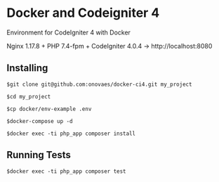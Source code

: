 # Docker and Codeigniter 4

Environment for CodeIgniter 4 with Docker

Nginx 1.17.8 + PHP 7.4-fpm + CodeIgniter 4.0.4 -> http://localhost:8080

## Installing

    $git clone git@github.com:onovaes/docker-ci4.git my_project

    $cd my_project 

    $cp docker/env-example .env

    $docker-compose up -d

    $docker exec -ti php_app composer install


## Running Tests

    $docker exec -ti php_app composer test
